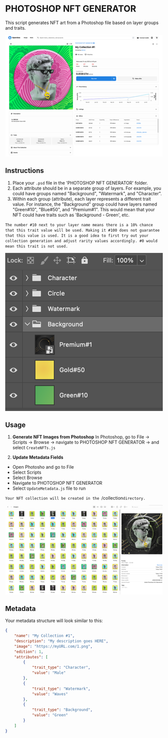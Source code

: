 # PHOTOSHOP NFT GENERATOR

This script generates NFT art from a Photoshop file based on layer groups and traits.

![Screenshot](screenshots/opensea.png)

## Instructions

1. Place your `.psd` file in the 'PHOTOSHOP NFT GENERATOR' folder. 
2. Each attribute should be in a separate group of layers. 
For example, you could have groups named "Background", "Watermark", and "Character". 
3. Within each group (attribute), each layer represents a different trait value. For instance, the "Background" group could have layers named "Green#10", "Blue#50", and "Premium#1". This would mean that your NFT could have traits such as 'Background - Green', etc.



`The number #10 next to your layer name means there is a 10% chance that this trait value will be used. Making it #100 does not guarantee that this value is used. It is a good idea to first try out your collection generation and adjust rarity values accordingly. #0 would mean this trait is not used.`

![Screenshot](screenshots/layers.png)

## Usage

1. **Generate NFT Images from Photoshop**
   In Photoshop, go to File -> Scripts -> Browse -> navigate to PHOTOSHOP NFT GENERATOR -> and select `CreateNFTs.js`

2. **Update Metadata Fields**

* Open Photosho and go to File
* Select Scripts
* Select Browse
* Navigate to PHOTOSHOP NFT GENERATOR
* Select `UpdateMetadata.js` file to run


`Your NFT collection will be created in the `/collection` directory. `

 
 ![Screenshot](screenshots/collection.png)

## Metadata

Your metadata structure will look similar to this:

```json
{
    "name": "My Collection #1",
    "description": "My description goes HERE",
    "image": "https://myURL.com/1.png",
    "edition": 1,
    "attributes": [
        {
            "trait_type": "Character",
            "value": "Male"
        },
        {
            "trait_type": "Watermark",
            "value": "Waves"
        },
        {
            "trait_type": "Background",
            "value": "Green"
        }
    ]
}
  
